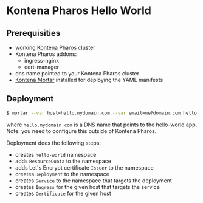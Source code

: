 # Kontena Pharos Hello World

## Prerequisities

- working [Kontena Pharos](https://www.kontena.io/pharos/) cluster
- Kontena Pharos addons:
    - ingress-nginx
    - cert-manager
- dns name pointed to your Kontena Pharos cluster
- [Kontena Mortar](https://github.com/kontena/mortar/) installed for deploying the YAML manifests

## Deployment

```sh
$ mortar --var host=hello.mydomain.com --var email=me@domain.com hello deploy/
```

where `hello.mydomain.com` is a DNS name that points to the hello-world app. Note: you need to configure this outside of Kontena Pharos.

Deployment does the following steps:

- creates `hello-world` namespace
- adds `ResourceQuota` to the namespace
- adds Let's Encrypt certificate `Issuer` to the namespace
- creates `Deployment` to the namespace
- creates `Service` to the namespace that targets the deployment
- creates `Ingress` for the given host that targets the service
- creates `Certificate` for the given host